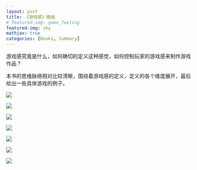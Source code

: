 ```yaml
---
layout: post
title: 《游戏感》總結
# featured-img: game_feeling
featured-img: sky
mathjax: true
categories: [Books, Summary]
---
```


游戏感究竟是什么，如何确切的定义这种感觉，如何控制玩家的游戏感来制作游戏作品？

<!--more-->

本书的思维脉络相对比较清晰，围绕着游戏感的定义，定义的各个维度展开，最后给出一些具体游戏的例子。


![]({{site.img_url}}/books/game_feeling/1.png)

![]({{site.img_url}}/books/game_feeling/2.png)

![]({{site.img_url}}/books/game_feeling/3.png)

![]({{site.img_url}}/books/game_feeling/4.png)

![]({{site.img_url}}/books/game_feeling/5.png)

![]({{site.img_url}}/books/game_feeling/6.png)

![]({{site.img_url}}/books/game_feeling/7.png)


